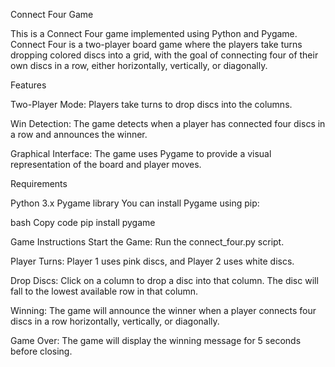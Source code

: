 Connect Four Game

This is a Connect Four game implemented using Python and Pygame. Connect Four is a two-player board game where the players take turns dropping colored discs into a grid, with the goal of connecting four of their own discs in a row, either horizontally, vertically, or diagonally.

Features

Two-Player Mode: Players take turns to drop discs into the columns.

Win Detection: The game detects when a player has connected four discs in a row and announces the winner.

Graphical Interface: The game uses Pygame to provide a visual representation of the board and player moves.

Requirements

Python 3.x
Pygame library
You can install Pygame using pip:

bash
Copy code
pip install pygame

Game Instructions
Start the Game: Run the connect_four.py script.

Player Turns: Player 1 uses pink discs, and Player 2 uses white discs.

Drop Discs: Click on a column to drop a disc into that column. The disc will fall to the lowest available row in that column.

Winning: The game will announce the winner when a player connects four discs in a row horizontally, vertically, or diagonally.

Game Over: The game will display the winning message for 5 seconds before closing.
